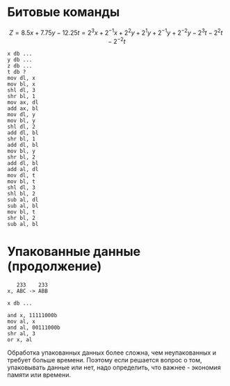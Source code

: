 # Битовые команды

$$
Z=8.5x+7.75y-12.25t=2^3x+2^{-1}x+2^2y+2^1y+2^{-1}y+2^{-2}y-2^3t-2^2t-2^{-2}t
$$

```x86asm
x db ...
y db ...
z db ...
t db ?
mov dl, x
mov bl, x
shl dl, 3
shr bl, 1
mov ax, dl
add ax, bl
mov dl, y
mov bl, y
shl dl, 2
add dl, bl
shr bl, 1
add dl, bl
mov bl, y
shr bl, 2
add dl, bl
add al, dl
mov dl, t
mov bl, t
shl dl, 3
shl bl, 2
sub al, dl
sub al, bl
mov bl, t
shr bl, 2
sub al, bl
```

# Упакованные данные (продолжение)

```
   233    233
x, ABC -> ABB
```

```x86asm
x db ...

and x, 11111000b
mov al, x
and al, 00111000b
shr al, 3
or x, al
```

Обработка упакованных данных более сложна, чем неупакованных и требует больше времени. Поэтому если решается вопрос о том, упаковывать данные или нет, надо определить, что важнее - экономия памяти или времени.
